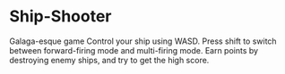 # Ship-Shooter
Galaga-esque game
Control your ship using WASD. Press shift to switch between forward-firing mode and multi-firing mode. Earn points by destroying
enemy ships, and try to get the high score.
